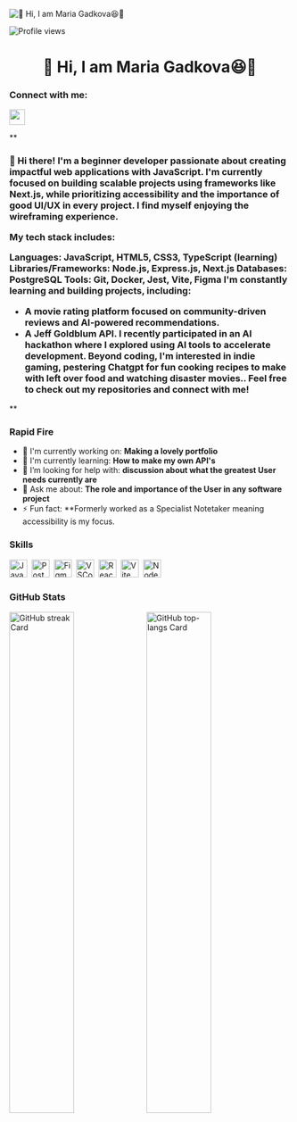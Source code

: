 

<!--
**MariSayo/MariSayo** is a ✨ _special_ ✨ repository because its `README.md` (this file) appears on your GitHub profile.

Here are some ideas to get you started:

-->
![👋 Hi, I am Maria Gadkova😆🥳](https://github.com/user-attachments/assets/8807b7b2-99f8-4aa2-ad38-fa2174e5ab44)

![Profile views](https://komarev.com/ghpvc/?username=MariSayo&label=Profile%20views&color=0e75b6&style=flat)

<div id="toc">
  <ul align="center" style="list-style: none">
    <summary>
      <h1>
        👋 Hi, I am Maria Gadkova😆🥳
      </h1>
    </summary>
  </ul>
</div>

**<h3 align="left">Connect with me:</h3>** 
<p align="left"><a href="https://www.linkedin.com/in/www.linkedin.com/in/maria-gadkova-a23643300" target="_blank"><img src="https://img.shields.io/badge/LinkedIn-0077B5?style=for-the-badge&logo=linkedin&logoColor=white" height="28" style="margin-right: 4px"></a></p>

 **<h3 align="left">👋 Hi there! I'm a beginner developer passionate about creating impactful web applications with JavaScript. I'm currently focused on building scalable projects using frameworks like Next.js, while prioritizing accessibility and the importance of good UI/UX in every project. I find myself enjoying the wireframing experience.

My tech stack includes:

Languages: JavaScript, HTML5, CSS3, TypeScript (learning)
Libraries/Frameworks: Node.js, Express.js, Next.js
Databases: PostgreSQL
Tools: Git, Docker, Jest, Vite, Figma
I'm constantly learning and building projects, including:

- A movie rating platform focused on community-driven reviews and AI-powered recommendations.
- A Jeff Goldblum API.
I recently participated in an AI hackathon where I explored using AI tools to accelerate development.
Beyond coding, I'm interested in indie gaming, pestering Chatgpt for fun cooking recipes to make with left over food and watching disaster movies.. Feel free to check out my repositories and connect with me!</h3>**

**<h3 align="left">Rapid Fire</h3>**

- 💼 I'm currently working on: **Making a lovely portfolio**
- 🌱 I'm currently learning: **How to make my own API's**
- 🤔 I’m looking for help with: **discussion about what the greatest User needs currently are**
- 💬 Ask me about: **The role and importance of the User in any software project**
- ⚡ Fun fact: **Formerly worked as a Specialist Notetaker meaning accessibility is my focus.

 **<h3 align="left">Skills</h3>**

<img src="https://skillicons.dev/icons?i=javascript" height="32" alt="JavaScript" style="margin-right: 4px"> 
<img src="https://skillicons.dev/icons?i=postman" height="32" alt="Postman" style="margin-right: 4px"> 
<img src="https://skillicons.dev/icons?i=figma" height="32" alt="Figma" style="margin-right: 4px"> 
<img src="https://skillicons.dev/icons?i=vscode" height="32" alt="VSCode" style="margin-right: 4px"> 
<img src="https://skillicons.dev/icons?i=react" height="32" alt="React" style="margin-right: 4px"> 
<img src="https://skillicons.dev/icons?i=vite" height="32" alt="Vite" style="margin-right: 4px">
<img src="https://skillicons.dev/icons?i=nodejs" height="32" alt="Node.js" style="margin-right: 4px"></div>

 **<h3 align="left">GitHub Stats</h3>**

<p align="left">
  <img width="48%" src="https://streak-stats.demolab.com/?user=MariSayo&theme=react&hide_border=false&date_format=M+j%5B%2C+Y%5D&mode=daily&hide_total_contributions=false&hide_current_streak=false&hide_longest_streak=false&card_height=200" alt="GitHub streak Card" />
  <img width="48%" src="https://github-readme-stats.vercel.app/api/top-langs?username=MariSayo&theme=react&hide_title=false&layout=compact&langs_count=6&hide_progress=false&card_width=400" alt="GitHub top-langs Card" />
</p>

